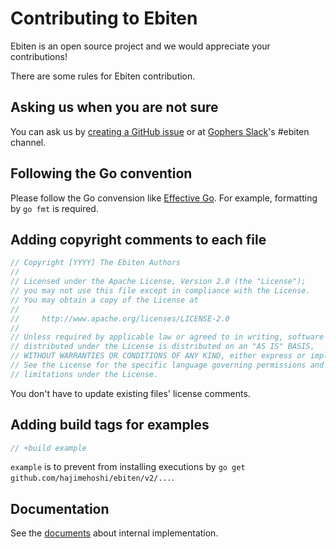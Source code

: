 # Contributing to Ebiten

Ebiten is an open source project and we would appreciate your contributions!

There are some rules for Ebiten contribution.

## Asking us when you are not sure

You can ask us by [creating a GitHub issue](https://github.com/hajimehoshi/ebiten/issues/new) or at [Gophers Slack](https://invite.slack.golangbridge.org/)'s #ebiten channel.

## Following the Go convention

Please follow the Go convension like [Effective Go](https://golang.org/doc/effective_go.html).
For example, formatting by `go fmt` is required.

## Adding copyright comments to each file

```go
// Copyright [YYYY] The Ebiten Authors
//
// Licensed under the Apache License, Version 2.0 (the "License");
// you may not use this file except in compliance with the License.
// You may obtain a copy of the License at
//
//     http://www.apache.org/licenses/LICENSE-2.0
//
// Unless required by applicable law or agreed to in writing, software
// distributed under the License is distributed on an "AS IS" BASIS,
// WITHOUT WARRANTIES OR CONDITIONS OF ANY KIND, either express or implied.
// See the License for the specific language governing permissions and
// limitations under the License.
```

You don't have to update existing files' license comments.

## Adding build tags for examples

```go
// +build example
```

`example` is to prevent from installing executions by `go get github.com/hajimehoshi/ebiten/v2/...`.

## Documentation

See the [documents](https://ebiten.org/documents/implementation.html) about internal implementation.
